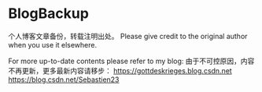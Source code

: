# BlogBackup
个人博客文章备份，转载注明出处。
Please give credit to the original author when you use it elsewhere.

For more up-to-date contents please refer to my blog:
由于不可控原因，内容不再更新，更多最新内容请移步：
https://gottdeskrieges.blog.csdn.net
https://blog.csdn.net/Sebastien23
